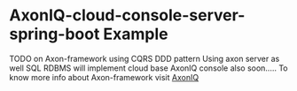 # AxonIQ-cloud-console-server-spring-boot Example
TODO on Axon-framework using CQRS DDD pattern Using axon server as well SQL RDBMS will implement cloud base AxonIQ console also soon.....
To know more info about Axon-framework visit <a href="https://www.axoniq.io/" > AxonIQ </a> 
